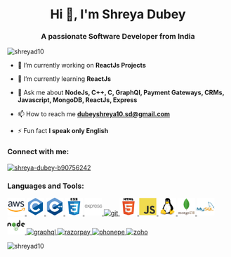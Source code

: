 <h1 align="center">Hi 👋, I'm Shreya Dubey</h1>
<h3 align="center">A passionate Software Developer from India</h3>

<p align="left"> <img src="https://drive.google.com/file/d/1HH5L_v2c5FWHsZOU62dFCfzBvkhRw2YB/view" alt="shreyad10" /> </p>

- 🔭 I’m currently working on **ReactJs Projects**

- 🌱 I’m currently learning **ReactJs**

- 💬 Ask me about **NodeJs, C++, C, GraphQl, Payment Gateways, CRMs, Javascript, MongoDB, ReactJs, Express**

- 📫 How to reach me **dubeyshreya10.sd@gmail.com**

- ⚡ Fun fact **I speak only English**

<h3 align="left">Connect with me:</h3>
<p align="left">
<a href="https://linkedin.com/in/shreya-dubey-b90756242" target="blank"><img align="center" src="https://raw.githubusercontent.com/rahuldkjain/github-profile-readme-generator/master/src/images/icons/Social/linked-in-alt.svg" alt="shreya-dubey-b90756242" height="30" width="40" /></a>
</p>

<h3 align="left">Languages and Tools:</h3>
<p align="left"> 
  <a href="https://aws.amazon.com" target="_blank" rel="noreferrer"> 
    <img src="https://raw.githubusercontent.com/devicons/devicon/master/icons/amazonwebservices/amazonwebservices-original-wordmark.svg" alt="aws" width="40" height="40"/> 
  </a> 
  <a href="https://www.cprogramming.com/" target="_blank" rel="noreferrer"> 
    <img src="https://raw.githubusercontent.com/devicons/devicon/master/icons/c/c-original.svg" alt="c" width="40" height="40"/> 
  </a> 
  <a href="https://www.w3schools.com/cpp/" target="_blank" rel="noreferrer"> 
    <img src="https://raw.githubusercontent.com/devicons/devicon/master/icons/cplusplus/cplusplus-original.svg" alt="cplusplus" width="40" height="40"/> 
  </a> 
  <a href="https://www.w3schools.com/css/" target="_blank" rel="noreferrer"> 
    <img src="https://raw.githubusercontent.com/devicons/devicon/master/icons/css3/css3-original-wordmark.svg" alt="css3" width="40" height="40"/> 
  </a> 
  <a href="https://expressjs.com" target="_blank" rel="noreferrer"> 
    <img src="https://raw.githubusercontent.com/devicons/devicon/master/icons/express/express-original-wordmark.svg" alt="express" width="40" height="40"/> 
  </a> 
  <a href="https://git-scm.com/" target="_blank" rel="noreferrer"> 
    <img src="https://www.vectorlogo.zone/logos/git-scm/git-scm-icon.svg" alt="git" width="40" height="40"/> 
  </a> 
  <a href="https://www.w3.org/html/" target="_blank" rel="noreferrer"> 
    <img src="https://raw.githubusercontent.com/devicons/devicon/master/icons/html5/html5-original-wordmark.svg" alt="html5" width="40" height="40"/> 
  </a> 
  <a href="https://developer.mozilla.org/en-US/docs/Web/JavaScript" target="_blank" rel="noreferrer"> 
    <img src="https://raw.githubusercontent.com/devicons/devicon/master/icons/javascript/javascript-original.svg" alt="javascript" width="40" height="40"/> 
  </a> 
  <a href="https://www.linux.org/" target="_blank" rel="noreferrer"> 
    <img src="https://raw.githubusercontent.com/devicons/devicon/master/icons/linux/linux-original.svg" alt="linux" width="40" height="40"/> 
  </a> 
  <a href="https://www.mongodb.com/" target="_blank" rel="noreferrer"> 
    <img src="https://raw.githubusercontent.com/devicons/devicon/master/icons/mongodb/mongodb-original-wordmark.svg" alt="mongodb" width="40" height="40"/> 
  </a> 
  <a href="https://www.mysql.com/" target="_blank" rel="noreferrer"> 
    <img src="https://raw.githubusercontent.com/devicons/devicon/master/icons/mysql/mysql-original-wordmark.svg" alt="mysql" width="40" height="40"/> 
  </a> 
  <a href="https://nodejs.org" target="_blank" rel="noreferrer"> 
    <img src="https://raw.githubusercontent.com/devicons/devicon/master/icons/nodejs/nodejs-original-wordmark.svg" alt="nodejs" width="40" height="40"/> 
  </a> 
  <a href="https://graphql.org/" target="_blank" rel="noreferrer">
    <img src="https://www.vectorlogo.zone/logos/graphql/graphql-icon.svg" alt="graphql" width="40" height="40"/>
  </a>
  <a href="https://razorpay.com/" target="_blank" rel="noreferrer">
    <img src="https://upload.wikimedia.org/wikipedia/commons/6/6c/Razorpay_logo.svg" alt="razorpay" width="40" height="40"/>
  </a>
  <a href="https://www.phonepe.com/" target="_blank" rel="noreferrer">
    <img src="https://upload.wikimedia.org/wikipedia/commons/f/f2/PhonePe-Logo.png" alt="phonepe" width="40" height="40"/>
  </a>
  <a href="https://www.zoho.com/" target="_blank" rel="noreferrer">
    <img src="https://www.vectorlogo.zone/logos/zoho/zoho-icon.svg" alt="zoho" width="40" height="40"/>
  </a>
</p>

<p><img align="center" src="https://github-readme-streak-stats.herokuapp.com/?user=shreyad10&" alt="shreyad10" /></p>
